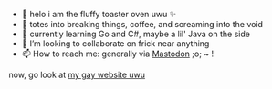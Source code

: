- 👋 helo i am the fluffy toaster oven uwu ✨
- 👀 totes into breaking things, coffee, and screaming into the void
- 🌱 currently learning Go and C#, maybe a lil' Java on the side
- 💞️ I’m looking to collaborate on frick near anything
- 📫 How to reach me: generally via [Mastodon](https://tech.lgbt/@solarmerps) ;o; ~ !

now, go look at [my gay website uwu](https://protogen.cafe)
<!---
SolarMerps/SolarMerps is a ✨ special ✨ repository because its `README.md` (this file) appears on your GitHub profile.
You can click the Preview link to take a look at your changes.
--->
